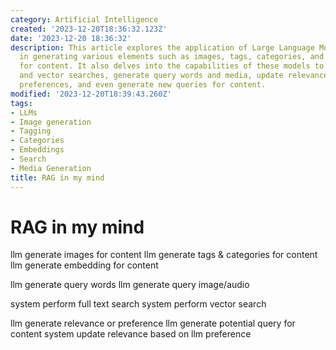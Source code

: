 ```yaml
---
category: Artificial Intelligence
created: '2023-12-20T18:36:32.123Z'
date: '2023-12-20 18:36:32'
description: This article explores the application of Large Language Models (LLMs)
  in generating various elements such as images, tags, categories, and embeddings
  for content. It also delves into the capabilities of these models to perform full-text
  and vector searches, generate query words and media, update relevance based on user
  preferences, and even generate new queries for content.
modified: '2023-12-20T18:39:43.260Z'
tags:
- LLMs
- Image generation
- Tagging
- Categories
- Embeddings
- Search
- Media Generation
title: RAG in my mind
---
```


# RAG in my mind

llm generate images for content
llm generate tags & categories for content
llm generate embedding for content

llm generate query words
llm generate query image/audio

system perform full text search
system perform vector search

llm generate relevance or preference
llm generate potential query for content
system update relevance based on llm preference
